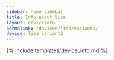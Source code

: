 ```yaml
---
sidebar: home_sidebar
title: Info about lisa
layout: deviceinfo
permalink: /devices/lisa/variant2/
device: lisa_variant2
---
```

{% include templates/device_info.md %}
